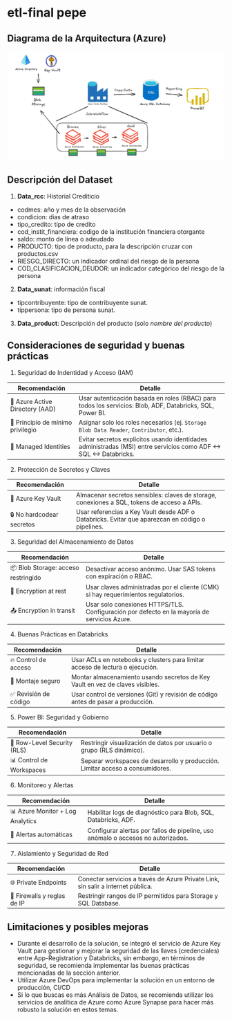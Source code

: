 # etl-final pepe

## Diagrama de la Arquitectura (Azure)
![Diagrama del proyecto ETL](./Diagrama.jpg)

## Descripción del Dataset
1. **Data_rcc**: Historial Crediticio
* codmes: año y mes de la observación
* condicion: dias de atraso
* tipo_credito: tipo de credito
* cod_instit_financiera: codigo de la institución financiera otorgante
* saldo: monto de línea o adeudado
* PRODUCTO: tipo de producto, para la descripción cruzar con productos.csv
* RIESGO_DIRECTO: un indicador ordinal del riesgo de la persona
* COD_CLASIFICACION_DEUDOR: un indicador categórico del riesgo de la persona

2. **Data_sunat**: información fiscal
* tipcontribuyente: tipo de contribuyente sunat.
* tippersona: tipo de persona sunat.

3. **Data_product**: Descripción del producto (solo *nombre del producto*)

## Consideraciones de seguridad y buenas prácticas

1. Seguridad de Indentidad y Acceso (IAM)
<table>
  <thead>
    <tr>
      <th>Recomendación</th>
      <th>Detalle</th>
    </tr>
  </thead>
  <tbody>
    <tr>
      <td>🔐 Azure Active Directory (AAD)</td>
      <td>Usar autenticación basada en roles (RBAC) para todos los servicios: Blob, ADF, Databricks, SQL, Power BI.</td>
    </tr>
    <tr>
      <td>👥 Principio de mínimo privilegio</td>
      <td>Asignar solo los roles necesarios (ej. <code>Storage Blob Data Reader</code>, <code>Contributor</code>, etc.).</td>
    </tr>
    <tr>
      <td>👤 Managed Identities</td>
      <td>Evitar secretos explícitos usando identidades administradas (MSI) entre servicios como ADF ↔ SQL ↔ Databricks.</td>
    </tr>
  </tbody>
</table>

2. Protección de Secretos y Claves

<table>
  <thead>
    <tr>
      <th>Recomendación</th>
      <th>Detalle</th>
    </tr>
  </thead>
  <tbody>
    <tr>
      <td>🔑 Azure Key Vault</td>
      <td>Almacenar secretos sensibles: claves de storage, conexiones a SQL, tokens de acceso a APIs.</td>
    </tr>
    <tr>
      <td>🔒 No hardcodear secretos</td>
      <td>Usar referencias a Key Vault desde ADF o Databricks. Evitar que aparezcan en código o pipelines.</td>
    </tr>
  </tbody>
</table>

3. Seguridad del Almacenamiento de Datos

<table>
  <thead>
    <tr>
      <th>Recomendación</th>
      <th>Detalle</th>
    </tr>
  </thead>
  <tbody>
    <tr>
      <td>📦 Blob Storage: acceso restringido</td>
      <td>Desactivar acceso anónimo. Usar SAS tokens con expiración o RBAC.</td>
    </tr>
    <tr>
      <td>🔐 Encryption at rest</td>
      <td>Usar claves administradas por el cliente (CMK) si hay requerimientos regulatorios.</td>
    </tr>
    <tr>
      <td>📤 Encryption in transit</td>
      <td>Usar solo conexiones HTTPS/TLS. Configuración por defecto en la mayoría de servicios Azure.</td>
    </tr>
  </tbody>
</table>

4. Buenas Prácticas en Databricks

<table>
  <thead>
    <tr>
      <th>Recomendación</th>
      <th>Detalle</th>
    </tr>
  </thead>
  <tbody>
    <tr>
      <td>🔥 Control de acceso</td>
      <td>Usar ACLs en notebooks y clusters para limitar acceso de lectura o ejecución.</td>
    </tr>
    <tr>
      <td>📁 Montaje seguro</td>
      <td>Montar almacenamiento usando secretos de Key Vault en vez de claves visibles.</td>
    </tr>
    <tr>
      <td>✅ Revisión de código</td>
      <td>Usar control de versiones (Git) y revisión de código antes de pasar a producción.</td>
    </tr>
  </tbody>
</table>

5. Power BI: Seguridad y Gobierno

<table>
  <thead>
    <tr>
      <th>Recomendación</th>
      <th>Detalle</th>
    </tr>
  </thead>
  <tbody>
    <tr>
      <td>🔐 Row-Level Security (RLS)</td>
      <td>Restringir visualización de datos por usuario o grupo (RLS dinámico).</td>
    </tr>
    <tr>
      <td>📊 Control de Workspaces</td>
      <td>Separar workspaces de desarrollo y producción. Limitar acceso a consumidores.</td>
    </tr>
  </tbody>
</table>

6. Monitoreo y Alertas

<table>
  <thead>
    <tr>
      <th>Recomendación</th>
      <th>Detalle</th>
    </tr>
  </thead>
  <tbody>
    <tr>
      <td>📊 Azure Monitor + Log Analytics</td>
      <td>Habilitar logs de diagnóstico para Blob, SQL, Databricks, ADF.</td>
    </tr>
    <tr>
      <td>🚨 Alertas automáticas</td>
      <td>Configurar alertas por fallos de pipeline, uso anómalo o accesos no autorizados.</td>
    </tr>
  </tbody>
</table>

7. Aislamiento y Seguridad de Red

<table>
  <thead>
    <tr>
      <th>Recomendación</th>
      <th>Detalle</th>
    </tr>
  </thead>
  <tbody>
    <tr>
      <td>🌐 Private Endpoints</td>
      <td>Conectar servicios a través de Azure Private Link, sin salir a internet pública.</td>
    </tr>
    <tr>
      <td>🧱 Firewalls y reglas de IP</td>
      <td>Restringir rangos de IP permitidos para Storage y SQL Database.</td>
    </tr>
  </tbody>
</table>

## Limitaciones y posibles mejoras

* Durante el desarrollo de la solución, se integró el servicio de Azure Key Vault para gestionar y mejorar la seguridad de las llaves (credenciales) entre App-Registration y Databricks, sin embargo, en términos de seguridad, se recomienda implementar las buenas prácticas mencionadas de la sección anterior.
* Utilizar Azure DevOps para implementar la solución en un entorno de producción, CI/CD
* Si lo que buscas es más Análisis de Datos, se recomienda utilizar los servicios de analítica de Azure como Azure Synapse para hacer más robusto la solución en estos temas.
